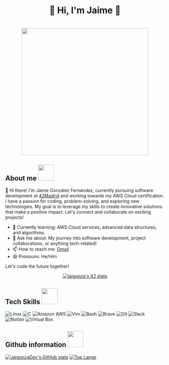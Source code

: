 # <h1 align="center"> 🧭 Hi, I'm Jaime 🧭</h1> 

<h1 align="center"> <img src="https://media.giphy.com/media/3oz8xRQiRlaS1XwnPW/giphy.gif?cid=ecf05e47pzwq7ejfj368p82qe3o30rqkrtka0hw4zaprosn5&ep=v1_gifs_search&rid=giphy.gif&ct=g" width="400"/> </h1>

<h2 align="left"> About me <img src="https://media.giphy.com/media/v1.Y2lkPTc5MGI3NjExNGcwcmRwYzlxbzN5MW04cnRkOG94NmtjOTBtdGFxMmV4ZnFxMzhtcyZlcD12MV9zdGlja2Vyc19zZWFyY2gmY3Q9cw/R3d4tHCUqTqb6/giphy.gif" width="50"> </h2>

👋 Hi there! I'm Jaime González Fernández, currently pursuing software development at [42Madrid](https://www.42madrid.com/) and working towards my AWS Cloud certification. I have a passion for coding, problem-solving, and exploring new technologies. My goal is to leverage my skills to create innovative solutions that make a positive impact. Let's connect and collaborate on exciting projects!

- 🌱 Currently learning: AWS Cloud services, advanced data structures, and algorithms.
- 💬 Ask me about: My journey into software development, project collaborations, or anything tech-related!
- 📫 How to reach me: [Gmail](mailto:llaime.gf@gmail.com)
- 😄 Pronouns: He/Him

Let's code the future together!
<p align="center">
<a href="https://github.com/oakoudad/badge42"><img src="https://badge.mediaplus.ma/colorfulwaves/jaigonza?1337Badge=off&42Network=off&UM6P=off" alt="jaigonza's 42 stats" /></a>
</p>


<h2 align="left"> Tech Skills <img src="https://media.giphy.com/media/v1.Y2lkPTc5MGI3NjExOTQ4dmFkcWpmdnNqMHU5b3k5d3ViOW5nMXlkcndiMGVueHU2eTR3NCZlcD12MV9zdGlja2Vyc19zZWFyY2gmY3Q9cw/gnahh8tvdlrymDpHB4/giphy.gif" width="50"/> </h2>
 
![Linux](https://img.shields.io/badge/Linux-FCC624?style=for-the-badge&logo=linux&logoColor=black)
![C](https://img.shields.io/badge/C-00599C?style=for-the-badge&logo=c&logoColor=white)
![Amazon AWS](https://img.shields.io/badge/Amazon_AWS-FF9900?style=for-the-badge&logo=amazonaws&logoColor=white)
![Vim](https://img.shields.io/badge/VIM-%2311AB00.svg?&style=for-the-badge&logo=vim&logoColor=white)
![Bash](https://img.shields.io/badge/GNU%20Bash-4EAA25?style=for-the-badge&logo=GNU%20Bash&logoColor=white)
![Brave](https://img.shields.io/badge/Brave-FF1B2D?style=for-the-badge&logo=Brave&logoColor=white)
![Git](https://img.shields.io/badge/GIT-E44C30?style=for-the-badge&logo=git&logoColor=white) 
![Slack](https://img.shields.io/badge/Slack-4A154B?style=for-the-badge&logo=slack&logoColor=white)
![Notion](https://img.shields.io/badge/Notion-000000?style=for-the-badge&logo=notion&logoColor=white)
![Virtual Box](https://img.shields.io/badge/VirtualBox-183A61?logo=virtualbox&logoColor=white&style=for-the-badge)

<h2> Github information <img src="https://media.giphy.com/media/KzJkzjggfGN5Py6nkT/giphy.gif?cid=790b7611rb9gi94sdzbz7x0k06bn3k484n2120uvfo4vjzlj&ep=v1_stickers_search&rid=giphy.gif&ct=s" width="50"/> </h2>

[![JaigonzaDev's GitHub stats](https://github-readme-stats.vercel.app/api?username=JaigonzaDev&show_icons=true&theme=github_dark)](https://github.com/anuraghazra/github-readme-stats) [![Top Langs](https://github-readme-stats.vercel.app/api/top-langs/?username=JaigonzaDev&theme=github_dark)](https://github.com/anuraghazra/github-readme-stats) 
